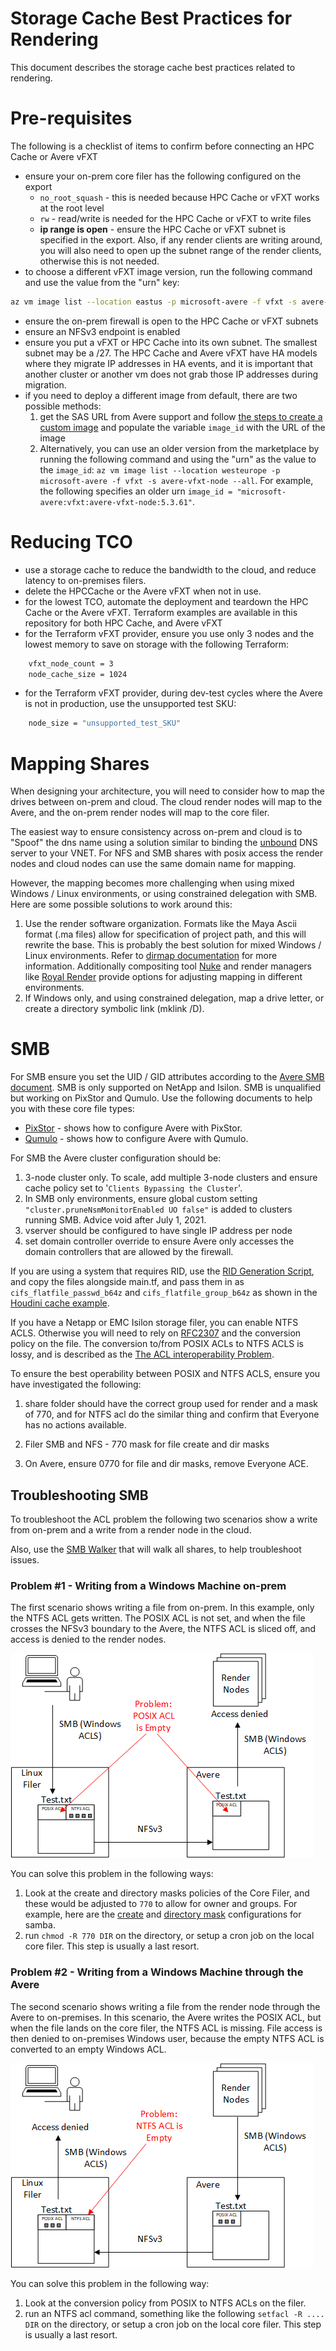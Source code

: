 # Storage Cache Best Practices for Rendering

This document describes the storage cache best practices related to rendering.

# Pre-requisites

The following is a checklist of items to confirm before connecting an HPC Cache or Avere vFXT
* ensure your on-prem core filer has the following configured on the export
    * `no_root_squash` - this is needed because HPC Cache or vFXT works at the root level
    * `rw` - read/write is needed for the HPC Cache or vFXT to write files
    * **ip range is open** - ensure the HPC Cache or vFXT subnet is specified in the export.  Also, if any render clients are writing around, you will also need to open up the subnet range of the render clients, otherwise this is not needed.
* to choose a different vFXT image version, run the following command and use the value from the "urn" key:
```bash
az vm image list --location eastus -p microsoft-avere -f vfxt -s avere-vfxt-node --all
```
* ensure the on-prem firewall is open to the HPC Cache or vFXT subnets
* ensure an NFSv3 endpoint is enabled
* ensure you put a vFXT or HPC Cache into its own subnet.  The smallest subnet may be a /27.  The HPC Cache and Avere vFXT have HA models where they migrate IP addresses in HA events, and it is important that another cluster or another vm does not grab those IP addresses during migration.
* if you need to deploy a different image from default, there are two possible methods:
    1. get the SAS URL from Avere support and follow [the steps to create a custom image](../vfxt#create-vfxt-controller-from-custom-images) and populate the variable `image_id` with the URL of the image
    1. Alternatively, you can use an older version from the marketplace by running the following command and using the "urn" as the value to the `image_id`: `az vm image list --location westeurope -p microsoft-avere -f vfxt -s avere-vfxt-node --all`.  For example, the following specifies an older urn `image_id = "microsoft-avere:vfxt:avere-vfxt-node:5.3.61"`.

# Reducing TCO

* use a storage cache to reduce the bandwidth to the cloud, and reduce latency to on-premises filers.
* delete the HPCCache or the Avere vFXT when not in use.
* for the lowest TCO, automate the deployment and teardown the HPC Cache or the Avere vFXT.  Terraform examples are available in this repository for both HPC Cache, and Avere vFXT
* for the Terraform vFXT provider, ensure you use only 3 nodes and the lowest memory to save on storage with the following Terraform:
```bash
    vfxt_node_count = 3
    node_cache_size = 1024
```
* for the Terraform vFXT provider, during dev-test cycles where the Avere is not in production, use the unsupported test SKU:
```bash
    node_size = "unsupported_test_SKU"
```

# Mapping Shares

When designing your architecture, you will need to consider how to map the drives between on-prem and cloud.  The cloud render nodes will map to the Avere, and the on-prem render nodes will map to the core filer.

The easiest way to ensure consistency across on-prem and cloud is to "Spoof" the dns name using a solution similar to binding the [unbound](../dnsserver) DNS server to your VNET.  For NFS and SMB shares with posix access the render nodes and cloud nodes can use the same domain name for mapping.

However, the mapping becomes more challenging when using mixed Windows / Linux environments, or using constrained delegation with SMB.  Here are some possible solutions to work around this:
1. Use the render software organization.  Formats like the Maya Ascii format (.ma files) allow for specification of project path, and this will rewrite the base.  This is probably the best solution for mixed Windows / Linux environments.  Refer to [dirmap documentation](https://help.autodesk.com/cloudhelp/2016/ENU/Maya-Tech-Docs/Commands/dirmap.html) for more information.  Additionally compositing tool [Nuke](https://learn.foundry.com/nuke/content/comp_environment/configuring_nuke/file_paths_cross_platform.html) and render managers like [Royal Render](http://www.royalrender.de/help7/index.html?Pathsanddrives.html) provide options for adjusting mapping in different environments.
1. If Windows only, and using constrained delegation, map a drive letter, or create a directory symbolic link (mklink /D).

# SMB

For SMB ensure you set the UID / GID attributes according to the [Avere SMB document](https://azure.github.io/Avere/legacy/pdf/ADAdminCIFSACLsGuide_20140716.pdf).  SMB is only supported on NetApp and Isilon.  SMB is unqualified but working on PixStor and Qumulo.  Use the following documents to help you with these core file types:
* [PixStor](Avere%20and%20PixStor%20with%20SMB%20Shares.pdf) - shows how to configure Avere with PixStor.
* [Qumulo](Avere%20and%20Qumulo%20with%20SMB%20Shares.pdf) - shows how to configure Avere with Qumulo.

For SMB the Avere cluster configuration should be:
1. 3-node cluster only.  To scale, add multiple 3-node clusters and ensure cache policy set to '`Clients Bypassing the Cluster`'.
1. In SMB only environments, ensure global custom setting `"cluster.pruneNsmMonitorEnabled UO false"` is added to clusters running SMB.  Advice void after July 1, 2021.
1. vserver should be configured to have single IP address per node
1. set domain controller override to ensure Avere only accesses the domain controllers that are allowed by the firewall.

If you are using a system that requires RID, use the [RID Generation Script](../houdinienvironment/Get-AvereFlatFiles.ps1), and copy the files alongside main.tf, and pass them in as `cifs_flatfile_passwd_b64z` and `cifs_flatfile_group_b64z` as shown in the [Houdini cache example](../houdinienvironment/3.cache/main.tf).

If you have a Netapp or EMC Isilon storage filer, you can enable NTFS ACLS.  Otherwise you will need to rely on [RFC2307](https://tools.ietf.org/html/rfc2307) and the conversion policy on the file.  The conversion to/from POSIX ACLs to NTFS ACLS is lossy, and is described as the [The ACL interoperability Problem](https://wiki.linux-nfs.org/wiki/index.php/ACLs#The_ACL_Interoperability_Problem).

To ensure the best operability between POSIX and NTFS ACLS, ensure you have investigated the following:

1. share folder should have the correct group used for render and a mask of 770, and for NTFS acl do the similar thing and confirm that Everyone has no actions available.

2. Filer SMB and NFS - 770 mask for file create and dir masks

3. On Avere, ensure 0770 for file and dir masks, remove Everyone ACE.

## Troubleshooting SMB

To troubleshoot the ACL problem the following two scenarios show a write from on-prem and a write from a render node in the cloud.

Also, use the [SMB Walker](../../../go/cmd/smbwalker) that will walk all shares, to help troubleshoot issues.

### Problem #1 - Writing from a Windows Machine on-prem

The first scenario shows writing a file from on-prem.  In this example, only the NTFS ACL gets written.  The POSIX ACL is not set, and when the file crosses the NFSv3 boundary to the Avere, the NTFS ACL is sliced off, and access is denied to the render nodes.

![Writing a file from on-prem](acl-write-from-onprem.png)

You can solve this problem in the following ways:
1. Look at the create and directory masks policies of the Core Filer, and these would be adjusted to `770` to allow for owner and groups.  For example, here are the [create](https://www.samba.org/samba/docs/current/man-html/smb.conf.5.html#CREATEMASK) and [directory mask](https://www.samba.org/samba/docs/current/man-html/smb.conf.5.html#DIRECTORYMASK) configurations for samba.
1. run `chmod -R 770 DIR` on the directory, or setup a cron job on the local core filer.  This step is usually a last resort.

### Problem #2 - Writing from a Windows Machine through the Avere

The second scenario shows writing a file from the render node through the Avere to on-premises.  In this scenario, the Avere writes the POSIX ACL, but when the file lands on the core filer, the NTFS ACL is missing.  File access is then denied to on-premises Windows user, because the empty NTFS ACL is converted to an empty Windows ACL.

![Writing a file from a cloud render node through Aver to on-prem](acl-write-from-cloud.png)

You can solve this problem in the following way:
1. Look at the conversion policy from POSIX to NTFS ACLs on the filer.
1. run an NTFS acl command, something like the following `setfacl -R .... DIR` on the directory, or setup a cron job on the local core filer.  This step is usually a last resort.
